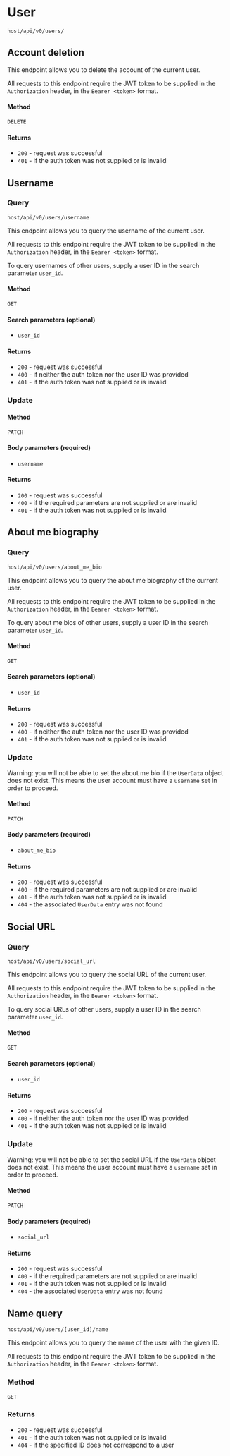 # User

`host/api/v0/users/`

## Account deletion

This endpoint allows you to delete the account of the current user.

All requests to this endpoint require the JWT token to be supplied in the `Authorization` header, in the `Bearer <token>` format.

#### Method

`DELETE`

#### Returns

- `200` - request was successful
- `401` - if the auth token was not supplied or is invalid

## Username

### Query

`host/api/v0/users/username`

This endpoint allows you to query the username of the current user.

All requests to this endpoint require the JWT token to be supplied in the `Authorization` header, in the `Bearer <token>` format.

To query usernames of other users, supply a user ID in the search parameter `user_id`.

#### Method

`GET`

#### Search parameters (optional)

- `user_id`

#### Returns

- `200` - request was successful
- `400` - if neither the auth token nor the user ID was provided
- `401` - if the auth token was not supplied or is invalid

### Update

#### Method

`PATCH`

#### Body parameters (**required**)

- `username`

#### Returns

- `200` - request was successful
- `400` - if the required parameters are not supplied or are invalid
- `401` - if the auth token was not supplied or is invalid

## About me biography

### Query

`host/api/v0/users/about_me_bio`

This endpoint allows you to query the about me biography of the current user.

All requests to this endpoint require the JWT token to be supplied in the `Authorization` header, in the `Bearer <token>` format.

To query about me bios of other users, supply a user ID in the search parameter `user_id`.

#### Method

`GET`

#### Search parameters (optional)

- `user_id`

#### Returns

- `200` - request was successful
- `400` - if neither the auth token nor the user ID was provided
- `401` - if the auth token was not supplied or is invalid

### Update

Warning: you will not be able to set the about me bio if the `UserData` object does not exist. This means the user account must have a `username` set in order to proceed.

#### Method

`PATCH`

#### Body parameters (**required**)

- `about_me_bio`

#### Returns

- `200` - request was successful
- `400` - if the required parameters are not supplied or are invalid
- `401` - if the auth token was not supplied or is invalid
- `404` - the associated `UserData` entry was not found

## Social URL

### Query

`host/api/v0/users/social_url`

This endpoint allows you to query the social URL of the current user.

All requests to this endpoint require the JWT token to be supplied in the `Authorization` header, in the `Bearer <token>` format.

To query social URLs of other users, supply a user ID in the search parameter `user_id`.

#### Method

`GET`

#### Search parameters (optional)

- `user_id`

#### Returns

- `200` - request was successful
- `400` - if neither the auth token nor the user ID was provided
- `401` - if the auth token was not supplied or is invalid

### Update

Warning: you will not be able to set the social URL if the `UserData` object does not exist. This means the user account must have a `username` set in order to proceed.

#### Method

`PATCH`

#### Body parameters (**required**)

- `social_url`

#### Returns

- `200` - request was successful
- `400` - if the required parameters are not supplied or are invalid
- `401` - if the auth token was not supplied or is invalid
- `404` - the associated `UserData` entry was not found

## Name query

`host/api/v0/users/[user_id]/name`

This endpoint allows you to query the name of the user with the given ID.

All requests to this endpoint require the JWT token to be supplied in the `Authorization` header, in the `Bearer <token>` format.

### Method

`GET`

### Returns

- `200` - request was successful
- `401` - if the auth token was not supplied or is invalid
- `404` - if the specified ID does not correspond to a user

